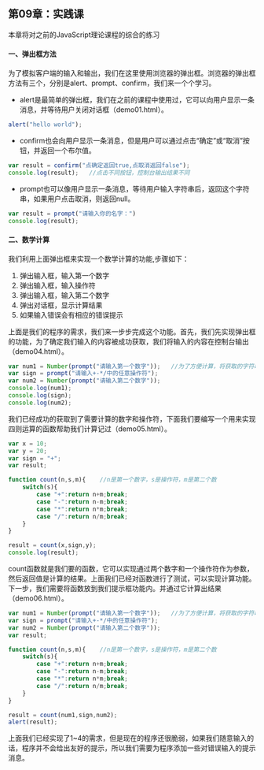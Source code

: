 ## 第09章：实践课
本章将对之前的JavaScript理论课程的综合的练习

#### 一、弹出框方法
为了模拟客户端的输入和输出，我们在这里使用浏览器的弹出框。浏览器的弹出框方法有三个，分别是alert、prompt、confirm，我们来一个个学习。
* alert是最简单的弹出框，我们在之前的课程中使用过，它可以向用户显示一条消息，并等待用户关闭对话框（demo01.html）。
``` js
alert("hello world");
```

* confirm也会向用户显示一条消息，但是用户可以通过点击“确定”或“取消”按钮，并返回一个布尔值。
``` js
var result = confirm("点确定返回true,点取消返回false");
console.log(result);   //点击不同按钮，控制台输出结果不同
```

* prompt也可以像用户显示一条消息，等待用户输入字符串后，返回这个字符串，如果用户点击取消，则返回null。
``` js
var result = prompt("请输入你的名字：")
console.log(result);   
```

#### 二、数学计算
我们利用上面弹出框来实现一个数学计算的功能,步骤如下：
1. 弹出输入框，输入第一个数字
2. 弹出输入框，输入操作符
3. 弹出输入框，输入第二个数字
4. 弹出对话框，显示计算结果
5. 如果输入错误会有相应的错误提示

上面是我们的程序的需求，我们来一步步完成这个功能。首先，我们先实现弹出框的功能，为了确定我们输入的内容被成功获取，我们将输入的内容在控制台输出（demo04.html）。
``` js
var num1 = Number(prompt("请输入第一个数字"));   //为了方便计算，将获取的字符串转换成数值类型
var sign = prompt("请输入+-*/中的任意操作符");
var num2 = Number(prompt("请输入第二个数字"));
console.log(num1);
console.log(sign);
console.log(num2);
```

我们已经成功的获取到了需要计算的数字和操作符，下面我们要编写一个用来实现四则运算的函数帮助我们计算记过（demo05.html）。
``` js
var x = 10;
var y = 20;
var sign = "+";
var result;

function count(n,s,m){    //n是第一个数字，s是操作符，m是第二个数
    switch(s){
        case "+":return n+m;break;
        case "-":return n-m;break;
        case "*":return n*m;break;
        case "/":return n/m;break;
    }
}

result = count(x,sign,y);
console.log(result);
```
count函数就是我们要的函数，它可以实现通过两个数字和一个操作符作为参数，然后返回值是计算的结果。上面我们已经对函数进行了测试，可以实现计算功能。下一步，我们需要将函数放到我们提示框功能内。并通过它计算出结果（demo06.html）。
``` js
var num1 = Number(prompt("请输入第一个数字"));   //为了方便计算，将获取的字符串转换成数值类型
var sign = prompt("请输入+-*/中的任意操作符");
var num2 = Number(prompt("请输入第二个数字"));
var result;

function count(n,s,m){    //n是第一个数字，s是操作符，m是第二个数
    switch(s){
        case "+":return n+m;break;
        case "-":return n-m;break;
        case "*":return n*m;break;
        case "/":return n/m;break;
    }
}

result = count(num1,sign,num2);
alert(result);
```

上面我们已经实现了1~4的需求，但是现在的程序还很脆弱，如果我们随意输入的话，程序并不会给出友好的提示，所以我们需要为程序添加一些对错误输入的提示消息。

